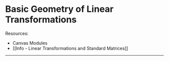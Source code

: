 # Basic Geometry of Linear Transformations

Resources:
- Canvas Modules
- [[Info - Linear Transformations and Standard Matrices]]

---